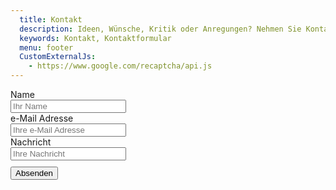 ```yaml
---
  title: Kontakt
  description: Ideen, Wünsche, Kritik oder Anregungen? Nehmen Sie Kontakt auf mit dem Musikverein Wollbach.
  keywords: Kontakt, Kontaktformular
  menu: footer
  CustomExternalJs:
    - https://www.google.com/recaptcha/api.js
---
```


<div id="contact_form" class="row">
  <form id="feedbackForm" data-toggle="validator" data-disable="false">
    <div class="form-group">
      <label class="control-label" for="name">Name</label>
      <div class="input-group">
        <input id="name" class="form-control" type="text" name="name" placeholder="Ihr Name" required />
        <span class="input-group-addon"></span>
      </div>
      <span class="help-block" style="display: none;">Bitte geben Sie Ihren Namen an.</span>
    </div>
    <div class="form-group">
      <label class="control-label" for="email">e-Mail Adresse</label>
      <div class="input-group">
        <input id="email" class="form-control" type="email" name="email" placeholder="Ihre e-Mail Adresse" required />
        <span class="input-group-addon"></span>
      </div>
      <span class="help-block" style="display: none;">Bitte geben Sie eine gültige e-Mail Adresse für evtl. Rückfragen an.</span>
    </div>
    <div class="form-group">
      <label class="control-label" for="message">Nachricht</label>
      <div class="input-group">
        <input id="message" class="form-control" type="text" name="message" placeholder="Ihre Nachricht" required />
        <span class="input-group-addon"></span>
      </div>
    </div>
    <div class="form-group has-feedback">
      <div class="g-recaptcha" data-sitekey="6LeUkp8UAAAAAAe3vQ6fI_qCvn7rDb91MDwNYOLC"></div>
      <span class="help-block" style="display: none;">Bitte bestätigen Sie, dass Sie kein Bot sind.</span>
    </div>
    <span class="help-block" style="display: none;">Bitte geben Sie einen Sicherheitscode ein.</span>
    <button id="feedbackSubmit" type="submit" data-loading-text="Sende..." style="display: block; margin-top: 10px;">Absenden</button>
  </form>
</div>
